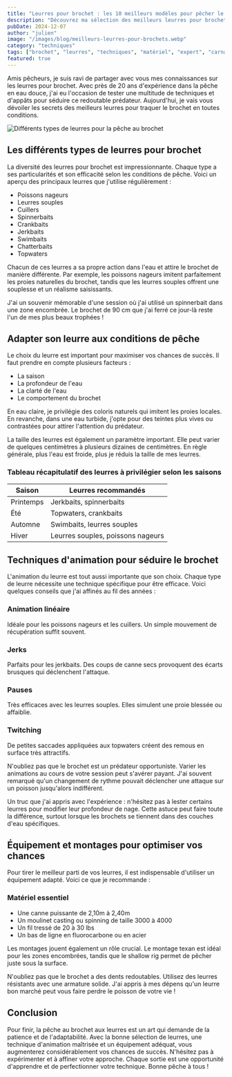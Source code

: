 ```yaml
---
title: "Leurres pour brochet : les 10 meilleurs modèles pour pêcher le prédateur en toutes conditions"
description: "Découvrez ma sélection des meilleurs leurres pour brochet et les techniques d'animation pour maximiser vos chances de capture, basées sur 20 ans d'expérience."
pubDate: 2024-12-07
author: "julien"
image: "/images/blog/meilleurs-leurres-pour-brochets.webp"
category: "techniques"
tags: ["brochet", "leurres", "techniques", "matériel", "expert", "carnassiers"]
featured: true
---
```


Amis pêcheurs, je suis ravi de partager avec vous mes connaissances sur les leurres pour brochet. Avec près de 20 ans d'expérience dans la pêche en eau douce, j'ai eu l'occasion de tester une multitude de techniques et d'appâts pour séduire ce redoutable prédateur. Aujourd'hui, je vais vous dévoiler les secrets des meilleurs leurres pour traquer le brochet en toutes conditions.

![Différents types de leurres pour la pêche au brochet](/images/blog/meilleurs_leurres_pour_brochets.webp)

## Les différents types de leurres pour brochet

La diversité des leurres pour brochet est impressionnante. Chaque type a ses particularités et son efficacité selon les conditions de pêche. Voici un aperçu des principaux leurres que j'utilise régulièrement :

- Poissons nageurs
- Leurres souples
- Cuillers
- Spinnerbaits
- Crankbaits
- Jerkbaits
- Swimbaits
- Chatterbaits
- Topwaters

Chacun de ces leurres a sa propre action dans l'eau et attire le brochet de manière différente. Par exemple, les poissons nageurs imitent parfaitement les proies naturelles du brochet, tandis que les leurres souples offrent une souplesse et un réalisme saisissants.

J'ai un souvenir mémorable d'une session où j'ai utilisé un spinnerbait dans une zone encombrée. Le brochet de 90 cm que j'ai ferré ce jour-là reste l'un de mes plus beaux trophées !

## Adapter son leurre aux conditions de pêche

Le choix du leurre est important pour maximiser vos chances de succès. Il faut prendre en compte plusieurs facteurs :

- La saison
- La profondeur de l'eau
- La clarté de l'eau
- Le comportement du brochet

En eau claire, je privilégie des coloris naturels qui imitent les proies locales. En revanche, dans une eau turbide, j'opte pour des teintes plus vives ou contrastées pour attirer l'attention du prédateur.

La taille des leurres est également un paramètre important. Elle peut varier de quelques centimètres à plusieurs dizaines de centimètres. En règle générale, plus l'eau est froide, plus je réduis la taille de mes leurres.

### Tableau récapitulatif des leurres à privilégier selon les saisons

| Saison | Leurres recommandés |
|--------|-------------------|
| Printemps | Jerkbaits, spinnerbaits |
| Été | Topwaters, crankbaits |
| Automne | Swimbaits, leurres souples |
| Hiver | Leurres souples, poissons nageurs |

## Techniques d'animation pour séduire le brochet

L'animation du leurre est tout aussi importante que son choix. Chaque type de leurre nécessite une technique spécifique pour être efficace. Voici quelques conseils que j'ai affinés au fil des années :

### Animation linéaire
Idéale pour les poissons nageurs et les cuillers. Un simple mouvement de récupération suffit souvent.

### Jerks
Parfaits pour les jerkbaits. Des coups de canne secs provoquent des écarts brusques qui déclenchent l'attaque.

### Pauses
Très efficaces avec les leurres souples. Elles simulent une proie blessée ou affaiblie.

### Twitching
De petites saccades appliquées aux topwaters créent des remous en surface très attractifs.

N'oubliez pas que le brochet est un prédateur opportuniste. Varier les animations au cours de votre session peut s'avérer payant. J'ai souvent remarqué qu'un changement de rythme pouvait déclencher une attaque sur un poisson jusqu'alors indifférent.

Un truc que j'ai appris avec l'expérience : n'hésitez pas à lester certains leurres pour modifier leur profondeur de nage. Cette astuce peut faire toute la différence, surtout lorsque les brochets se tiennent dans des couches d'eau spécifiques.

## Équipement et montages pour optimiser vos chances

Pour tirer le meilleur parti de vos leurres, il est indispensable d'utiliser un équipement adapté. Voici ce que je recommande :

### Matériel essentiel
- Une canne puissante de 2,10m à 2,40m
- Un moulinet casting ou spinning de taille 3000 à 4000
- Un fil tressé de 20 à 30 lbs
- Un bas de ligne en fluorocarbone ou en acier

Les montages jouent également un rôle crucial. Le montage texan est idéal pour les zones encombrées, tandis que le shallow rig permet de pêcher juste sous la surface.

N'oubliez pas que le brochet a des dents redoutables. Utilisez des leurres résistants avec une armature solide. J'ai appris à mes dépens qu'un leurre bon marché peut vous faire perdre le poisson de votre vie !

## Conclusion

Pour finir, la pêche au brochet aux leurres est un art qui demande de la patience et de l'adaptabilité. Avec la bonne sélection de leurres, une technique d'animation maîtrisée et un équipement adéquat, vous augmenterez considérablement vos chances de succès. N'hésitez pas à expérimenter et à affiner votre approche. Chaque sortie est une opportunité d'apprendre et de perfectionner votre technique. Bonne pêche à tous !
